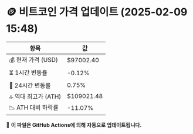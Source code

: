 # 🪙 비트코인 가격 업데이트 (2025-02-09 15:48)

| 항목                | 값 |
|--------------------|----------------|
| 💰 현재 가격 (USD) | $97002.40 |
| ⏳ 1시간 변동률    | -0.12% |
| 📆 24시간 변동률   | 0.75% |
| 🔝 역대 최고가 (ATH) | $109021.48 |
| 📉 ATH 대비 하락률 | -11.07% |

🔄 **이 파일은 GitHub Actions에 의해 자동으로 업데이트됩니다.**
